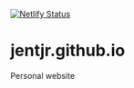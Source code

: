 [![Netlify Status](https://api.netlify.com/api/v1/badges/f755a529-0930-4386-ae68-16be2f0564de/deploy-status)](https://app.netlify.com/sites/jentjr/deploys)

# jentjr.github.io
Personal website
